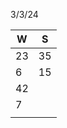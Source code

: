 3/3/24

| W   | S   |
| --- | --- |
| 23  | 35  |
| 6   | 15  |
| 42  |     |
| 7   |     |
|     |     |

